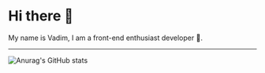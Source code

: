 # Hi there 👋 
My name is Vadim, I am a front-end enthusiast developer :rocket:.
___

![Anurag's GitHub stats](https://github-readme-stats.vercel.app/api?username=mukhinvadim&show_icons=true&theme=dark)

<!--
**MukhinVadim/mukhinvadim** is a ✨ _special_ ✨ repository because its `README.md` (this file) appears on your GitHub profile.

Here are some ideas to get you started:

- 🔭 I’m currently working on ...
- 🌱 I’m currently learning ...
- 👯 I’m looking to collaborate on ...
- 🤔 I’m looking for help with ...
- 💬 Ask me about ...
- 📫 How to reach me: ...
- 😄 Pronouns: ...
- ⚡ Fun fact: ...
-->
